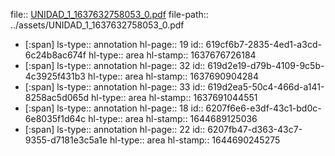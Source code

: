 file:: [UNIDAD_1_1637632758053_0.pdf](../assets/UNIDAD_1_1637632758053_0.pdf)
file-path:: ../assets/UNIDAD_1_1637632758053_0.pdf

- [:span]
  ls-type:: annotation
  hl-page:: 19
  id:: 619cf6b7-2835-4ed1-a3cd-6c24b8ac674f
  hl-type:: area
  hl-stamp:: 1637676726184
- [:span]
  ls-type:: annotation
  hl-page:: 32
  id:: 619d2e19-d79b-4109-9c5b-4c3925f431b3
  hl-type:: area
  hl-stamp:: 1637690904284
- [:span]
  ls-type:: annotation
  hl-page:: 33
  id:: 619d2ea5-50c4-466d-a141-8258ac5d065d
  hl-type:: area
  hl-stamp:: 1637691044551
- [:span]
  ls-type:: annotation
  hl-page:: 18
  id:: 6207f6e6-e3df-43c1-bd0c-6e8035f1d64c
  hl-type:: area
  hl-stamp:: 1644689125036
- [:span]
  ls-type:: annotation
  hl-page:: 22
  id:: 6207fb47-d363-43c7-9355-d7181e3c5a1e
  hl-type:: area
  hl-stamp:: 1644690245275